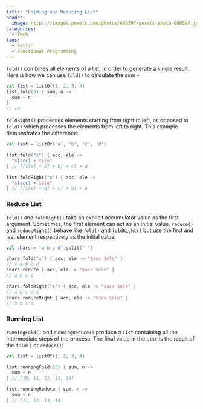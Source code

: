 ```yaml
---
title: "Folding and Reducing List"
header:
  image: https://images.pexels.com/photos/690597/pexels-photo-690597.jpeg
categories:
  - Tech
tags:
  - Kotlin
  - Functional Programming
---
```


`fold()` combines all elements of a list, in order to generate a single result. Here is how we can use `fold()` to calculate the sum -

```kotlin
val list = listOf(1, 2, 3, 4)
list.fold(0) { sum, n ->
  sum + n
}
// 10
```

`foldRight()` processes elements starting from right to left, as opposed to `fold()` which processes the elements from left to right. This example demonstrates the difference:

```kotlin
val list = listOf('a', 'b', 'c', 'd')

list.fold("x") { acc, ele ->
  "$[acc] + $ele"
} // [[[[x] + a] + b] + c] + d

list.foldRight("x") { acc, ele ->
  "$[acc] + $ele"
} // [[[[x] + d] + c] + b] + a
```

### Reduce List

`fold()` and `foldRight()` take an explicit accumulator value as the first argument. Sometimes, the first element can act as an initial value. `reduce()` and `reduceRight()` behave like `fold()` and `foldRight()` but use the first and last element respectively as the initial value:

```kotlin
val chars = "a b c d".split(" ")

chars.fold("x") { acc, ele -> "$acc $ele" }
// x a b c d
chars.reduce { acc, ele -> "$acc $ele" }
// a b c d

chars.foldRight("x") { acc, ele -> "$acc $ele" }
// a b c d x
chars.reduceRight { acc, ele -> "$acc $ele" }
// a b c d
```

### Running List

`runningFold()` and `runningReduce()` produce a `List` containing all the intermediate steps of the process. The final value in the `List` is the result of the `fold()` or `reduce()`:

```kotlin
val list = listOf(1, 2, 3, 4)

list.runningFold(10) { sum, n ->
  sum + n
} // [10, 11, 12, 13, 14]

list.runningReduce { sum, n ->
  sum + n
} // [11, 12, 13, 14]
```
